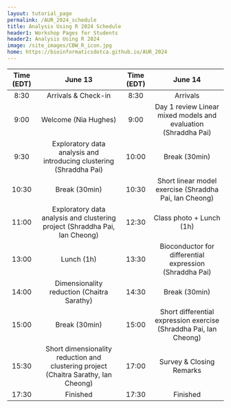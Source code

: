 ```yaml
---
layout: tutorial_page
permalink: /AUR_2024_schedule
title: Analysis Using R 2024 Schedule
header1: Workshop Pages for Students
header2: Analysis Using R 2024
image: /site_images/CBW_R_icon.jpg
home: https://bioinformaticsdotca.github.io/AUR_2024
---
```


| Time (EDT) |                                        June 13                                       | Time (EDT) |                               June 14                              |
|:--------------:|:-----------------------------------------------------------------------------------:|:--------------:|:-----------------------------------------------------------------:|
|      8:30      |                                 Arrivals & Check-in                                 |      8:30      |                              Arrivals                             |
|      9:00      |                                 Welcome (Nia Hughes)                                |      9:00      |   Day 1 review Linear mixed models and evaluation (Shraddha Pai)  |
|      9:30      |         Exploratory data analysis and introducing clustering (Shraddha Pai)         |      10:00     |                           Break (30min)                           |
|      10:30     |                                    Break (30min)                                    |      10:30     |       Short linear model exercise (Shraddha Pai, Ian Cheong)      |
|      11:00     |     Exploratory data analysis and clustering project (Shraddha Pai, Ian Cheong)     |      12:30     |                      Class photo + Lunch (1h)                     |
|      13:00     |                                      Lunch (1h)                                     |      13:30     |      Bioconductor for differential expression (Shraddha Pai)      |
|      14:00     |                      Dimensionality reduction (Chaitra Sarathy)                     |      14:30     |                           Break (30min)                           |
|      15:00     |                                    Break (30min)                                    |      15:00     | Short differential expression exercise (Shraddha Pai, Ian Cheong) |
|      15:30     | Short dimensionality reduction and clustering project (Chaitra Sarathy, Ian Cheong) |      17:00     |                      Survey & Closing Remarks                     |
|      17:30     |                                       Finished                                      |      17:30     |                              Finished                             |
